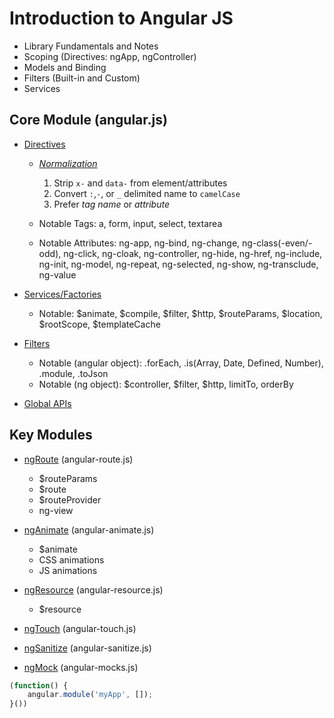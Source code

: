 Introduction to Angular JS
===========================

* Library Fundamentals and Notes
* Scoping (Directives: ngApp, ngController)
* Models and Binding
* Filters (Built-in and Custom)
* Services


Core Module (angular.js)
-------------------------

* [Directives](http://docs.angularjs.org/api/ng#directive)
    
    * *[Normalization](http://docs.angularjs.org/guide/directive#creating-custom-directives_matching-directives)*
        
        1. Strip `x-` and `data-` from element/attributes
        2. Convert `:`,`-`, or `_` delimited name to `camelCase`
        3. Prefer _tag name_ or _attribute_
        
    * Notable Tags: a, form, input, select, textarea
    * Notable Attributes: ng-app, ng-bind, ng-change, ng-class(-even/-odd), 
        ng-click, ng-cloak, ng-controller, ng-hide, ng-href, ng-include, ng-init, 
        ng-model, ng-repeat, ng-selected, ng-show, ng-transclude, ng-value
        
* [Services/Factories](http://docs.angularjs.org/api/ng#service)

    * Notable: $animate, $compile, $filter, $http, $routeParams, $location, $rootScope, $templateCache
    
* [Filters](http://docs.angularjs.org/api/ng#filter)

    * Notable (angular object): .forEach, .is(Array, Date, Defined, Number), .module, .toJson
    * Notable (ng object): $controller, $filter, $http, limitTo, orderBy

* [Global APIs](http://docs.angularjs.org/api/ng#function)


Key Modules
------------

* [ngRoute](http://docs.angularjs.org/api/ngRoute) (angular-route.js)
    
    * $routeParams
    * $route
    * $routeProvider
    * ng-view
    
* [ngAnimate](http://docs.angularjs.org/api/ngAnimate) (angular-animate.js)

    * $animate
    * CSS animations
    * JS animations
    
* [ngResource](http://docs.angularjs.org/api/ngResource) (angular-resource.js)

    * $resource

* [ngTouch](http://docs.angularjs.org/api/ngTouch) (angular-touch.js)
* [ngSanitize](http://docs.angularjs.org/api/ngSanitize) (angular-sanitize.js)
* [ngMock](http://docs.angularjs.org/api/ngMock) (angular-mocks.js)

```js
(function() {
	angular.module('myApp', []);
}())
```